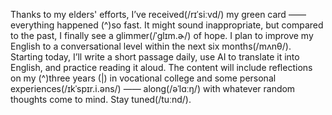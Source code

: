 Thanks to my elders' efforts, I’ve received(/rɪˈsiːvd/) my green card —— everything happened  (^)so fast.
It might sound inappropriate, but compared to the past, I finally see a glimmer(/ˈɡlɪm.ɚ/) of hope.
I plan to improve my English to a conversational level within the next six months(/mʌnθ/).
Starting today, I’ll write a short passage daily, use AI to translate it into English, and practice reading it aloud.
The content will include reflections on my (^)three years (|) in vocational college and some personal experiences(/ɪkˈspɪr.i.əns/) —— along(/əˈlɑːŋ/) with whatever random thoughts come to mind.
Stay tuned(/tuːnd/).